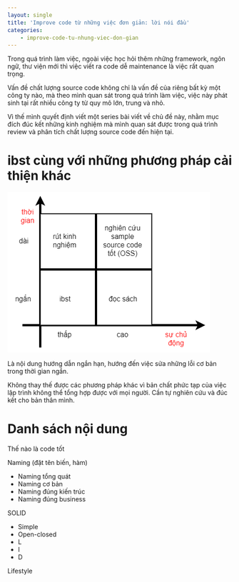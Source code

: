 ```yaml
---
layout: single
title: 'Improve code từ những việc đơn giản: lời nói đầu'
categories:
    - improve-code-tu-nhung-viec-don-gian
---
```


Trong quá trình làm việc, ngoài việc học hỏi thêm những framework, ngôn ngữ, thư viện mới thì việc viết ra code dễ maintenance là việc rất quan trọng.

Vấn đề chất lượng source code không chỉ là vấn đề của riêng bất kỳ một công ty nào, mà theo mình quan sát trong quá trình làm việc, việc này phát sinh tại rất nhiều công ty từ quy mô lớn, trung và nhỏ.

Vì thế mình quyết định viết một series bài viết về chủ đề này, nhằm mục đích đúc kết những kinh nghiệm mà mình quan sát được trong quá trình review và phân tích chất lượng source code đến hiện tại.

# ibst cùng với những phương pháp cải thiện khác

![ibst what is it](/assets/ibst-what-is-it.png)

Là nội dung hướng dẫn ngắn hạn, hướng đến việc sửa những lỗi cơ bản trong thời gian ngắn.

Không thay thế được các phương pháp khác vì bản chất phức tạp của việc lập trình không thể tổng hợp được với mọi người. Cần tự nghiên cứu và đúc kết cho bản thân mình.

# Danh sách nội dung

Thế nào là code tốt

Naming (đặt tên biến, hàm)

- Naming tổng quát
- Naming cơ bản
- Naming đúng kiến trúc
- Naming đúng business

SOLID

- Simple
- Open-closed
- L
- I
- D

Lifestyle
